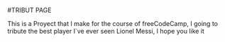 #TRIBUT PAGE

This is a Proyect that I make for the course of freeCodeCamp, I going to tribute the best player I`ve ever seen Lionel Messi, I hope you like it
